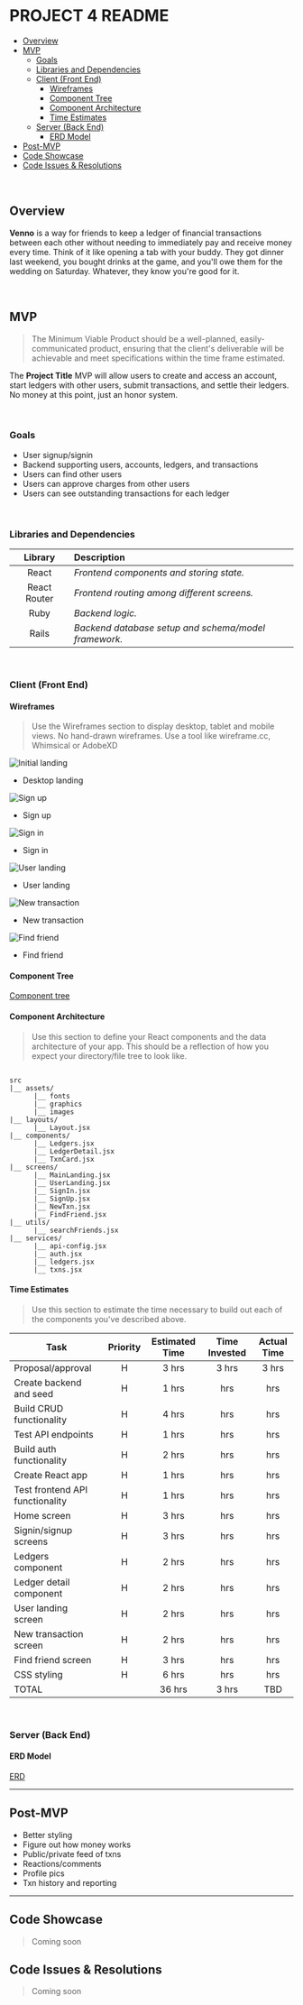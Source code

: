 # PROJECT 4 README <!-- omit in toc -->

- [Overview](#overview)
- [MVP](#mvp)
  - [Goals](#goals)
  - [Libraries and Dependencies](#libraries-and-dependencies)
  - [Client (Front End)](#client-front-end)
    - [Wireframes](#wireframes)
    - [Component Tree](#component-tree)
    - [Component Architecture](#component-architecture)
    - [Time Estimates](#time-estimates)
  - [Server (Back End)](#server-back-end)
    - [ERD Model](#erd-model)
- [Post-MVP](#post-mvp)
- [Code Showcase](#code-showcase)
- [Code Issues & Resolutions](#code-issues--resolutions)

<br>

## Overview

**Venno** is a way for friends to keep a ledger of financial transactions between each other without needing to immediately pay and receive money every time. Think of it like opening a tab with your buddy. They got dinner last weekend, you bought drinks at the game, and you'll owe them for the wedding on Saturday. Whatever, they know you're good for it.

<br>

## MVP

> The Minimum Viable Product should be a well-planned, easily-communicated product, ensuring that the client's deliverable will be achievable and meet specifications within the time frame estimated.

The **Project Title** MVP will allow users to create and access an account, start ledgers with other users, submit transactions, and settle their ledgers. No money at this point, just an honor system.

<br>

### Goals

- User signup/signin
- Backend supporting users, accounts, ledgers, and transactions
- Users can find other users
- Users can approve charges from other users
- Users can see outstanding transactions for each ledger

<br>

### Libraries and Dependencies

|   Library    | Description                                          |
| :----------: | :--------------------------------------------------- |
|    React     | _Frontend components and storing state._             |
| React Router | _Frontend routing among different screens._          |
|     Ruby     | _Backend logic._                                     |
|    Rails     | _Backend database setup and schema/model framework._ |

<br>

### Client (Front End)

#### Wireframes

> Use the Wireframes section to display desktop, tablet and mobile views. No hand-drawn wireframes. Use a tool like wireframe.cc, Whimsical or AdobeXD

![Initial landing](readme-assets/MainLanding.png)

- Desktop landing

![Sign up](readme-assets/SignUp.png)

- Sign up

![Sign in](readme-assets/SignIn.png)

- Sign in

![User landing](readme-assets/UserLanding.png)

- User landing

![New transaction](readme-assets/NewTxn.png)

- New transaction

![Find friend](readme-assets/FindFriend.png)

- Find friend

#### Component Tree

[Component tree](readme-assets/Venno-component-hierarchy.png)

#### Component Architecture

> Use this section to define your React components and the data architecture of your app. This should be a reflection of how you expect your directory/file tree to look like.

```structure

src
|__ assets/
      |__ fonts
      |__ graphics
      |__ images
|__ layouts/
      |__ Layout.jsx
|__ components/
      |__ Ledgers.jsx
      |__ LedgerDetail.jsx
      |__ TxnCard.jsx
|__ screens/
      |__ MainLanding.jsx
      |__ UserLanding.jsx
      |__ SignIn.jsx
      |__ SignUp.jsx
      |__ NewTxn.jsx
      |__ FindFriend.jsx
|__ utils/
      |__ searchFriends.jsx
|__ services/
      |__ api-config.jsx
      |__ auth.jsx
      |__ ledgers.jsx
      |__ txns.jsx

```

#### Time Estimates

> Use this section to estimate the time necessary to build out each of the components you've described above.

| Task                            | Priority | Estimated Time | Time Invested | Actual Time |
| ------------------------------- | :------: | :------------: | :-----------: | :---------: |
| Proposal/approval               |    H     |     3 hrs      |     3 hrs     |    3 hrs    |
| Create backend and seed         |    H     |     1 hrs      |      hrs      |     hrs     |
| Build CRUD functionality        |    H     |     4 hrs      |      hrs      |     hrs     |
| Test API endpoints              |    H     |     1 hrs      |      hrs      |     hrs     |
| Build auth functionality        |    H     |     2 hrs      |      hrs      |     hrs     |
| Create React app                |    H     |     1 hrs      |      hrs      |     hrs     |
| Test frontend API functionality |    H     |     1 hrs      |      hrs      |     hrs     |
| Home screen                     |    H     |     3 hrs      |      hrs      |     hrs     |
| Signin/signup screens           |    H     |     3 hrs      |      hrs      |     hrs     |
| Ledgers component               |    H     |     2 hrs      |      hrs      |     hrs     |
| Ledger detail component         |    H     |     2 hrs      |      hrs      |     hrs     |
| User landing screen             |    H     |     2 hrs      |      hrs      |     hrs     |
| New transaction screen          |    H     |     2 hrs      |      hrs      |     hrs     |
| Find friend screen              |    H     |     3 hrs      |      hrs      |     hrs     |
| CSS styling                     |    H     |     6 hrs      |      hrs      |     hrs     |
| TOTAL                           |          |     36 hrs     |     3 hrs     |     TBD     |

<br>

### Server (Back End)

#### ERD Model

[ERD](readme-assets/Venno-ERD.png)
<br>

---

## Post-MVP

- Better styling
- Figure out how money works
- Public/private feed of txns
- Reactions/comments
- Profile pics
- Txn history and reporting

---

## Code Showcase

> Coming soon

## Code Issues & Resolutions

> Coming soon
